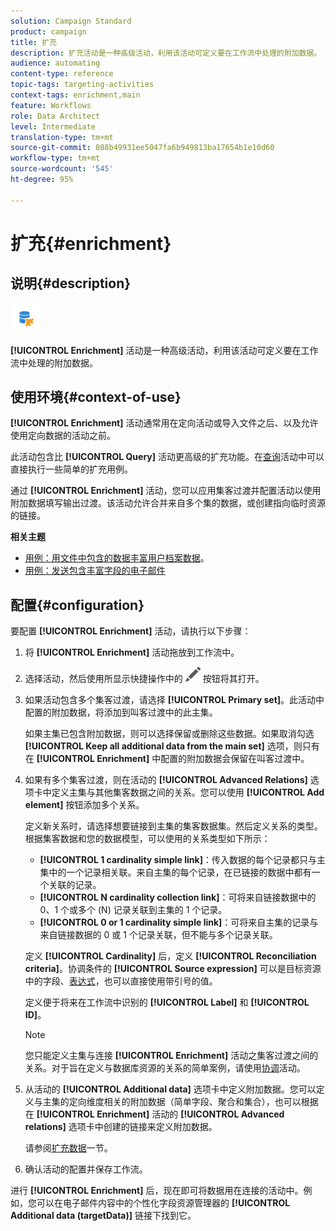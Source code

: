 ```yaml
---
solution: Campaign Standard
product: campaign
title: 扩充
description: 扩充活动是一种高级活动，利用该活动可定义要在工作流中处理的附加数据。
audience: automating
content-type: reference
topic-tags: targeting-activities
context-tags: enrichment,main
feature: Workflows
role: Data Architect
level: Intermediate
translation-type: tm+mt
source-git-commit: 088b49931ee5047fa6b949813ba17654b1e10d60
workflow-type: tm+mt
source-wordcount: '545'
ht-degree: 95%

---
```



# 扩充{#enrichment}

## 说明{#description}

![](assets/enrichment.png)

**[!UICONTROL Enrichment]** 活动是一种高级活动，利用该活动可定义要在工作流中处理的附加数据。

## 使用环境{#context-of-use}

**[!UICONTROL Enrichment]** 活动通常用在定向活动或导入文件之后、以及允许使用定向数据的活动之前。

此活动包含比 **[!UICONTROL Query]** 活动更高级的扩充功能。在[查询](../../automating/using/query.md#enriching-data)活动中可以直接执行一些简单的扩充用例。

通过 **[!UICONTROL Enrichment]** 活动，您可以应用集客过渡并配置活动以使用附加数据填写输出过渡。该活动允许合并来自多个集的数据，或创建指向临时资源的链接。

**相关主题**

* [用例：用文件中包含的数据丰富用户档案数据](../../automating/using/enriching-profile-data-file.md)。
* [用例：发送包含丰富字段的电子邮件](../../automating/using/sending-email-enriched-fields.md)

## 配置{#configuration}

要配置 **[!UICONTROL Enrichment]** 活动，请执行以下步骤：

1. 将 **[!UICONTROL Enrichment]** 活动拖放到工作流中。
1. 选择活动，然后使用所显示快捷操作中的 ![](assets/edit_darkgrey-24px.png) 按钮将其打开。
1. 如果活动包含多个集客过渡，请选择 **[!UICONTROL Primary set]**。此活动中配置的附加数据，将添加到叫客过渡中的此主集。

   如果主集已包含附加数据，则可以选择保留或删除这些数据。如果取消勾选 **[!UICONTROL Keep all additional data from the main set]** 选项，则只有在 **[!UICONTROL Enrichment]** 中配置的附加数据会保留在叫客过渡中。

1. 如果有多个集客过渡，则在活动的 **[!UICONTROL Advanced Relations]** 选项卡中定义主集与其他集客数据之间的关系。您可以使用 **[!UICONTROL Add element]** 按钮添加多个关系。

   定义新关系时，请选择想要链接到主集的集客数据集。然后定义关系的类型。根据集客数据和您的数据模型，可以使用的关系类型如下所示：

   * **[!UICONTROL 1 cardinality simple link]**：传入数据的每个记录都只与主集中的一个记录相关联。来自主集的每个记录，在已链接的数据中都有一个关联的记录。
   * **[!UICONTROL N cardinality collection link]**：可将来自链接数据中的 0、1 个或多个 (N) 记录关联到主集的 1 个记录。
   * **[!UICONTROL 0 or 1 cardinality simple link]**：可将来自主集的记录与来自链接数据的 0 或 1 个记录关联，但不能与多个记录关联。

   定义 **[!UICONTROL Cardinality]** 后，定义 **[!UICONTROL Reconciliation criteria]**。协调条件的 **[!UICONTROL Source expression]** 可以是目标资源中的字段、[表达式](../../automating/using/advanced-expression-editing.md)，也可以直接使用带引号的值。

   定义便于将来在工作流中识别的 **[!UICONTROL Label]** 和 **[!UICONTROL ID]**。

   >[!NOTE]
   >
   >您只能定义主集与连接 **[!UICONTROL Enrichment]** 活动之集客过渡之间的关系。对于旨在定义与数据库资源的关系的简单案例，请使用[协调](../../automating/using/reconciliation.md)活动。

1. 从活动的 **[!UICONTROL Additional data]** 选项卡中定义附加数据。您可以定义与主集的定向维度相关的附加数据（简单字段、聚合和集合），也可以根据在 **[!UICONTROL Enrichment]** 活动的 **[!UICONTROL Advanced relations]** 选项卡中创建的链接来定义附加数据。

   请参阅[扩充数据](../../automating/using/query.md#enriching-data)一节。

1. 确认活动的配置并保存工作流。

进行 **[!UICONTROL Enrichment]** 后，现在即可将数据用在连接的活动中。例如，您可以在电子邮件内容中的个性化字段资源管理器的 **[!UICONTROL Additional data (targetData)]** 链接下找到它。
